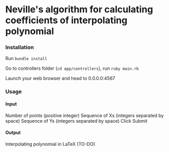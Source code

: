 Neville's algorithm for calculating coefficients of interpolating polynomial
==============

### Installation
Run
`bundle install`

Go to controllers folder (`cd app/controllers`), run `ruby main.rb`

Launch your web browser and head to 0.0.0.0:4567

### Usage
#### Input
Number of points (positive integer)
Sequence of Xs (integers separated by space)
Sequence of Ys (integers separated by space)
Click Submit

#### Output
Interpolating polynomial in LaTeX (TO-DO)

